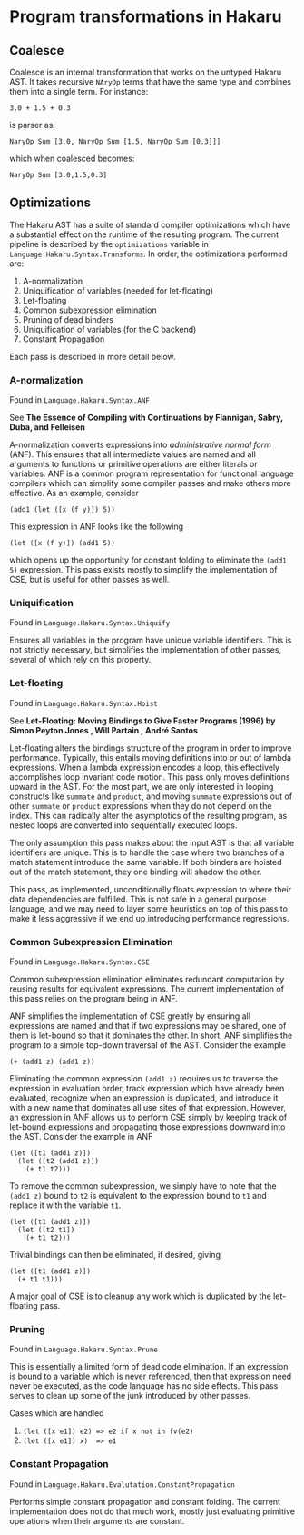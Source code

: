# Program transformations in Hakaru

## Coalesce

Coalesce is an internal transformation that works on the untyped Hakaru AST. It
takes recursive `NAryOp` terms that have the same type and combines them into
a single term. For instance:

```
3.0 + 1.5 + 0.3
```
is parser as:

```
NaryOp Sum [3.0, NaryOp Sum [1.5, NaryOp Sum [0.3]]]
```
which when coalesced becomes:
```
NaryOp Sum [3.0,1.5,0.3]
```

## Optimizations

The Hakaru AST has a suite of standard compiler optimizations which have
a substantial effect on the runtime of the resulting program.
The current pipeline is described by the `optimizations` variable in
`Language.Hakaru.Syntax.Transforms`.
In order, the optimizations performed are:

1. A-normalization
2. Uniquification of variables (needed for let-floating)
3. Let-floating
4. Common subexpression elimination
5. Pruning of dead binders
6. Uniquification of variables (for the C backend)
7. Constant Propagation

Each pass is described in more detail below.

### A-normalization

Found in `Language.Hakaru.Syntax.ANF`

See **The Essence of Compiling with Continuations by Flannigan, Sabry, Duba, and
Felleisen**

A-normalization converts expressions into *administrative normal form* (ANF).
This ensures that all intermediate values are named and all arguments to
functions or primitive operations are either literals or variables.
ANF is a common program representation for functional language compilers which
can simplify some compiler passes and make others more effective.
As an example, consider

```
(add1 (let ([x (f y)]) 5))
```

This expression in ANF looks like the following

```
(let ([x (f y)]) (add1 5))
```

which opens up the opportunity for constant folding to eliminate the `(add1 5)`
expression.
This pass exists mostly to simplify the implementation of CSE, but is useful for
other passes as well.

### Uniquification

Found in `Language.Hakaru.Syntax.Uniquify`

Ensures all variables in the program have unique variable identifiers.
This is not strictly necessary, but simplifies the implementation of other
passes, several of which rely on this property.

### Let-floating

Found in `Language.Hakaru.Syntax.Hoist`

See **Let-Floating: Moving Bindings to Give Faster Programs (1996)
by Simon Peyton Jones , Will Partain , André Santos**

Let-floating alters the bindings structure of the program in order to improve
performance.
Typically, this entails moving definitions into or out of lambda expressions.
When a lambda expression encodes a loop, this effectively accomplishes
loop invariant code motion.
This pass only moves definitions upward in the AST.
For the most part, we are only interested in looping constructs like `summate` and
`product`, and moving `summate` expressions out of other `summate` or `product`
expressions when they do not depend on the index.
This can radically alter the asymptotics of the resulting program, as nested
loops are converted into sequentially executed loops.

The only assumption this pass makes about the input AST is that all variable
identifiers are unique.
This is to handle the case where two branches of a match statement introduce the
same variable.
If both binders are hoisted out of the match statement, they one binding will
shadow the other.

This pass, as implemented, unconditionally floats expression to where their data
dependencies are fulfilled.
This is not safe in a general purpose language, and we may need to layer some
heuristics on top of this pass to make it less aggressive if we end up
introducing performance regressions.

### Common Subexpression Elimination

Found in `Language.Hakaru.Syntax.CSE`

Common subexpression elimination eliminates redundant computation by reusing
results for equivalent expressions.
The current implementation of this pass relies on the program being in ANF.

ANF simplifies the implementation of CSE greatly by ensuring all expressions are
named and that if two expressions may be shared, one of them is let-bound so
that it dominates the other.
In short, ANF simplifies the program to a simple top-down traversal of the AST.
Consider the example

```
(+ (add1 z) (add1 z))
```

Eliminating the common expression `(add1 z)` requires us to traverse the
expression in evaluation order, track expression which have already been
evaluated, recognize when an expression is duplicated, and introduce it
with a new name that dominates all use sites of that expression.
However, an expression in ANF allows us to perform CSE simply by keeping track
of let-bound expressions and propagating those expressions downward into the
AST.
Consider the example in ANF

```
(let ([t1 (add1 z)])
  (let ([t2 (add1 z)])
    (+ t1 t2)))
```

To remove the common subexpression, we simply have to note that the `(add1 z)`
bound to `t2` is equivalent to the expression bound to `t1` and replace it with
the variable `t1`.

```
(let ([t1 (add1 z)])
  (let ([t2 t1])
    (+ t1 t2)))
```

Trivial bindings can then be eliminated, if desired, giving

```
(let ([t1 (add1 z)])
  (+ t1 t1)))
```

A major goal of CSE is to cleanup any work which is duplicated by the
let-floating pass.

### Pruning

Found in `Language.Hakaru.Syntax.Prune`

This is essentially a limited form of dead code elimination.
If an expression is bound to a variable which is never referenced, then that
expression need never be executed, as the code language has no side effects.
This pass serves to clean up some of the junk introduced by other passes.

Cases which are handled

1. `(let ([x e1]) e2) => e2 if x not in fv(e2)`
2. `(let ([x e1]) x)  => e1`

### Constant Propagation

Found in `Language.Hakaru.Evalutation.ConstantPropagation`

Performs simple constant propagation and constant folding.
The current implementation does not do that much work, mostly just evaluating
primitive operations when their arguments are constant.

